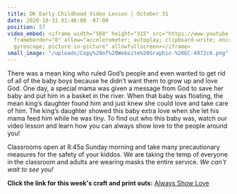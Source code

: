 ```yaml
---
title: DK Early Childhood Video Lesson | October 31
date: 2020-10-31 01:46:00 -07:00
position: 57
video_embed: <iframe width="560" height="315" src="https://www.youtube.com/embed/DWSYBUqlpWo"
  frameborder="0" allow="accelerometer; autoplay; clipboard-write; encrypted-media;
  gyroscope; picture-in-picture" allowfullscreen></iframe>
small_image: "/uploads/Copy%20of%20Website%20Graphic-%20EC-4972c6.png"
---
```


There was a mean king who ruled God’s people and even wanted to get rid of all of the baby boys because he didn’t want them to grow up and love God. One day, a special mama was given a message from God to save her baby and put him in a basket in the river. When that baby was floating, the mean king’s daughter found him and just knew she could love and take care of him. The king’s daughter showed this baby extra love when she let his mama feed him while he was tiny. To find out who this baby was, watch our video lesson and learn how you can always show love to the people around you!

Classrooms open at 8:45a Sunday morning and take many precautionary measures for the safety of your kiddos. We are taking the temp of everyone in the classroom and adults are wearing masks the entire service. *We can't wait to see you!*

**Click the link for this week's craft and print outs:**
[Always Show Love](https://drive.google.com/file/d/1eYxmRGJRjdMJ3f4igflKTlTuCZVjBuIJ/view?usp=sharing)